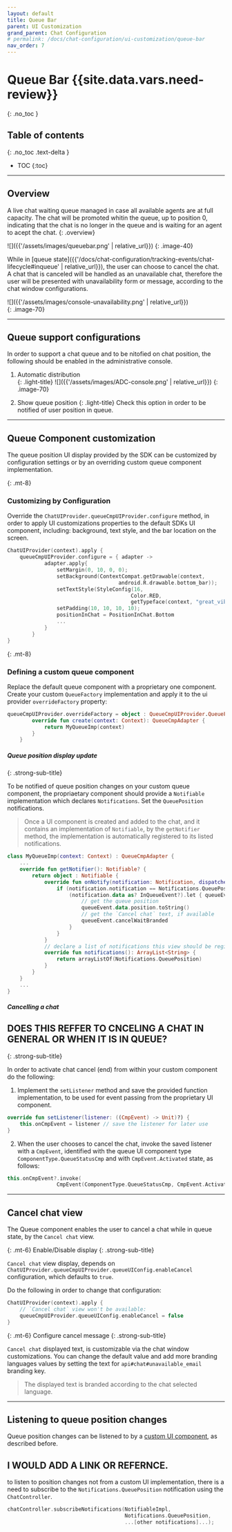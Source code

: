 ```yaml
---
layout: default
title: Queue Bar
parent: UI Customization
grand_parent: Chat Configuration 
# permalink: /docs/chat-configuration/ui-customization/queue-bar
nav_order: 7
---
```


# Queue Bar {{site.data.vars.need-review}}
{: .no_toc }

## Table of contents
{: .no_toc .text-delta }

- TOC
{:toc}

---

## Overview
A live chat waiting queue managed in case all available agents are at full capacity.
The chat will be promoted whitin the queue, up to position 0, indicating that the chat is no longer in the queue and is waiting for an agent to acept the chat.
{: .overview}

![]({{'/assets/images/queuebar.png' | relative_url}})
{: .image-40}


While in [queue state]({{'/docs/chat-configuration/tracking-events/chat-lifecycle#inqueue' | relative_url}}), the user can choose to cancel the chat.   
A chat that is canceled will be handled as an unavailable chat, therefore the user will be presented with unavailability form or message, according to the chat window configurations. 

![]({{'/assets/images/console-unavailability.png' | relative_url}})   
{: .image-70}

---

## Queue support configurations
In order to support a chat queue and to be nitofied on chat position, the following should be enabled in the administrative console. 

1. Automatic distribution  
   {: .light-title}
   ![]({{'/assets/images/ADC-console.png' | relative_url}})
   {: .image-70}

2. Show queue position
  {: .light-title}
  Check this option in order to be notified of user position in queue.

---

## Queue Component customization
The queue position UI display provided by the SDK can be customized by configuration settings or by an overriding custom queue component implementation.

{: .mt-8}
### Customizing by Configuration
Override the `ChatUIProvider.queueCmpUIProvider.configure` method, in order to apply UI customizations properties to the default SDKs UI component, including: background, text style, and the bar location on the screen.

```kotlin
ChatUIProvider(context).apply {
    queueCmpUIProvider.configure = { adapter ->
            adapter.apply{
                setMargin(0, 10, 0, 0);
                setBackground(ContextCompat.getDrawable(context, 
                                    android.R.drawable.bottom_bar));
                setTextStyle(StyleConfig(16, 
                                        Color.RED, 
                                        getTypeface(context, "great_vibes.otf"));
                setPadding(10, 10, 10, 10);
                positionInChat = PositionInChat.Bottom
                ...
            }
        }
}
```

{: .mt-8}
### Defining a custom queue component
Replace the default queue component with a proprietary one component.   
Create your custom `QueueFactory` implementation and apply it to the ui provider `overrideFactory` property:

```kotlin
queueCmpUIProvider.overrideFactory = object : QueueCmpUIProvider.QueueFactory {
        override fun create(context: Context): QueueCmpAdapter {
            return MyQueueImp(context)
        }
    }
```

##### Queue position display update
{: .strong-sub-title}

To be notified of queue position changes on your custom queue component, the propriaetary component should provide a `Notifiable` implementation which declares `Notifications`. Set the `QueuePosition` notifications.

> Once a UI component is created and added to the chat, and it contains an implementation of `Notifiable`, by the  `getNotifier` method, the implementation is automatically  registered to its listed notifications.

```kotlin
class MyQueueImp(context: Context) : QueueCmpAdapter {
    ...
    override fun getNotifier(): Notifiable? {
        return object : Notifiable {
            override fun onNotify(notification: Notification, dispatcher: DispatchContinuation) {
                if (notification.notification == Notifications.QueuePosition) {
                    (notification.data as? InQueueEvent?).let { queueEvent -> 
                        // get the queue position
                        queueEvent.data.position.toString()
                        // get the `Cancel chat` text, if available
                        queueEvent.cancelWaitBranded
                    }
                }
            }
            // declare a list of notifications this view should be registered to:
            override fun notifications(): ArrayList<String> {
                return arrayListOf(Notifications.QueuePosition)
            }
        }
    }
    ...
}
```

##### Cancelling a chat 
## DOES THIS REFFER TO CNCELING A CHAT IN GENERAL OR WHEN IT IS IN QUEUE?
{: .strong-sub-title}

In order to activate chat cancel (end) from within your custom component do the following:
1. Implement the `setListener` method and save the provided function implementation, to be used for event passing from the proprietary UI component.
```kotlin
override fun setListener(listener: ((CmpEvent) -> Unit)?) {
    this.onCmpEvent = listener // save the listener for later use
}
```
2. When the user chooses to cancel the chat, invoke the saved listener with a `CmpEvent`, identified with the queue UI component type `ComponentType.QueueStatusCmp` and with `CmpEvent.Activated` state, as follows:

```kotlin
this.onCmpEvent?.invoke(
                CmpEvent(ComponentType.QueueStatusCmp, CmpEvent.Activated))
```

---

## Cancel chat view 
The Queue component enables the user to cancel a chat while in queue state, by the `Cancel chat` view.   

{: .mt-6}
Enable/Disable display
{: .strong-sub-title}   

`Cancel chat` view display, depends on `ChatUIProvider.queueCmpUIProvider.queueUIConfig.enableCancel` configuration, which defaults to `true`.   

Do the following in order to change that configuration:
```kotlin
ChatUIProvider(context).apply {
    // `Cancel chat` view won't be available:
    queueCmpUIProvider.queueUIConfig.enableCancel = false
}
```

{: .mt-6}
Configure cancel message
{: .strong-sub-title}   

`Cancel chat` displayed text, is customizable via the chat window customizations. You can change the default value and add more branding languages values by setting the text for `api#chat#unavailable_email` branding key.   
> The displayed text is branded according to the chat selected language.

---

## Listening to queue position changes
Queue position changes can be listened to by a [custom UI component](#update-position-display), as described before. 
## I WOULD ADD A LINK OR REFERNCE.   
to listen to position changes not from a custom UI implementation, there is a  need to subscribe to the `Notifications.QueuePosition` notification using the `ChatController`.

```kotlin
chatController.subscribeNotifications(NotifiableImpl, 
                                      Notifications.QueuePosition, 
                                      ...[other notifications]...);
```
